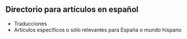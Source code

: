 ## Directorio para artículos en español

- Traducciones
- Artículos específicos o sólo relevantes para España o mundo hispano
